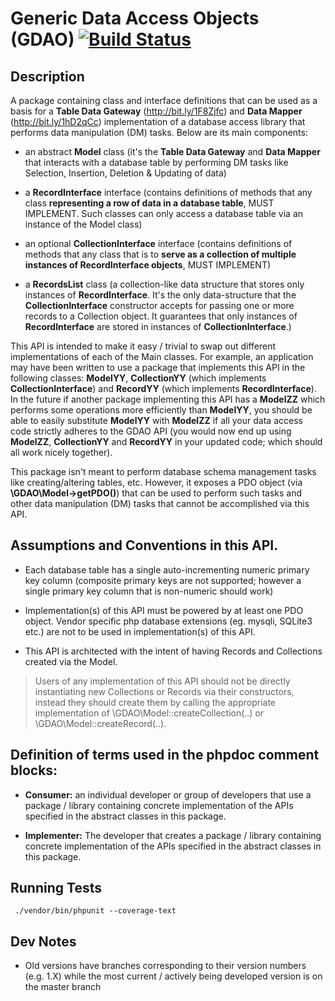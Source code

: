 # Generic Data Access Objects (GDAO) [![Build Status](https://img.shields.io/travis/rotexsoft/gdao/master.png?style=flat-square)](https://travis-ci.org/rotexsoft/gdao) 

## Description

A package containing class and interface definitions that can be used as a basis for a __**Table Data Gateway**__ (http://bit.ly/1F8Zjfc) and __**Data Mapper**__ (http://bit.ly/1hD2qCc) implementation of a database access library that performs data manipulation (DM) tasks.
Below are its main components:

* an abstract **Model** class (it's the __**Table Data Gateway**__ and __**Data Mapper**__ that interacts with a database table by performing DM tasks like Selection, Insertion, Deletion & Updating of data)

* a **RecordInterface** interface (contains definitions of methods that any class __**representing a row of data in a database table**__, MUST IMPLEMENT. Such classes can only access a database table via an instance of the Model class)

* an optional **CollectionInterface** interface (contains definitions of methods that any class that is to __**serve as a collection of multiple instances of RecordInterface objects**__, MUST IMPLEMENT)

* a **RecordsList** class (a collection-like data structure that stores only instances of **RecordInterface**. It's the only data-structure that the **CollectionInterface** constructor accepts for passing one or more records to a Collection object. It guarantees that only instances of **RecordInterface** are stored in instances of **CollectionInterface**.)

This API is intended to make it easy / trivial to swap out different implementations of each of the Main classes.
For example, an application may have been written to use a package that implements this API in the following classes:
**ModelYY**, **CollectionYY** (which implements **CollectionInterface**) and **RecordYY** (which implements **RecordInterface**).
In the future if another package implementing this API has a **ModelZZ** which performs some operations more
efficiently than **ModelYY**, you should be able to easily substitute **ModelYY** with **ModelZZ** if all your
data access code strictly adheres to the GDAO API (you would now end up using **ModelZZ**, **CollectionYY** 
and **RecordYY** in your updated code; which should all work nicely together).

This package isn't meant to perform database schema management tasks like creating/altering tables, etc. However, it exposes a PDO object (via **\GDAO\Model->getPDO()**) that can be used to perform such tasks and other data manipulation (DM) tasks that cannot be accomplished via this API.


## Assumptions and Conventions in this API. 

* Each database table has a single auto-incrementing numeric primary key column (composite primary keys are not supported; however a single primary key column that is non-numeric should work)

* Implementation(s) of this API must be powered by at least one PDO object. Vendor specific php database extensions (eg. mysqli, SQLite3 etc.) are not to be used in implementation(s) of this API.

* This API is architected with the intent of having Records and Collections created via the Model.
> Users of any implementation of this API should not be directly instantiating new Collections or Records via their constructors, instead they should create them by calling the appropriate implementation of \GDAO\Model::createCollection(..) or \GDAO\Model::createRecord(..).

## Definition of terms used in the phpdoc comment blocks:
 
 * **Consumer:** an individual developer or group of developers that use a package / library containing concrete implementation of the APIs specified in the abstract classes in this package.
 
 * **Implementer:** The developer that creates a package / library containing concrete implementation of the APIs specified in the abstract classes in this package.

## Running Tests

  ` ./vendor/bin/phpunit --coverage-text`

## Dev Notes

* Old versions have branches corresponding to their version numbers (e.g. 1.X) while the most current / actively being developed version is on the master branch
